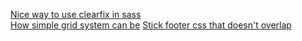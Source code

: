 [Nice way to use clearfix in sass](http://blog.teamtreehouse.com/a-better-clearfix-with-sass)
</br>
[How simple grid system can be](https://css-tricks.com/dont-overthink-it-grids/)
[Stick footer css that doesn't overlap](http://ryanfait.com/resources/footer-stick-to-bottom-of-page/)
